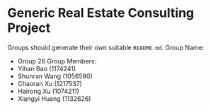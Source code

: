 # Generic Real Estate Consulting Project
Groups should generate their own suitable `README.md`.
Group Name:  
- Group 26
Group Members:  
- Yihan Bao (1174241)
- Shunran Wang (1056590)
- Chaoran Xu (1217537)
- Hairong Xu (1074211)
- Xiangyi Huang (1132626)
